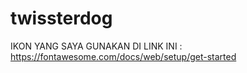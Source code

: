 # twissterdog

IKON YANG SAYA GUNAKAN DI LINK INI :
https://fontawesome.com/docs/web/setup/get-started

